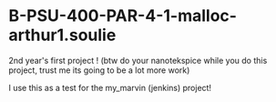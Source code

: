 # B-PSU-400-PAR-4-1-malloc-arthur1.soulie

2nd year's first project ! (btw do your nanotekspice while you do this project, trust me its going to be a lot more work)

I use this as a test for the my_marvin (jenkins) project!
